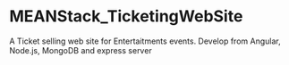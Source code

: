 # MEANStack_TicketingWebSite
A Ticket selling web site for Entertaitments events. Develop from Angular, Node.js, MongoDB and express server
